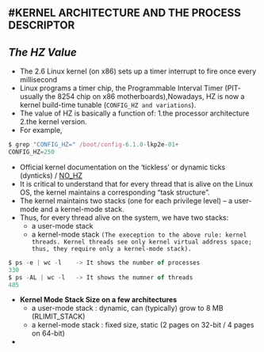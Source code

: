#KERNEL ARCHITECTURE AND THE PROCESS DESCRIPTOR
---

***The HZ Value***
---
 * The 2.6 Linux kernel (on x86) sets up a timer interrupt to fire once every millisecond  
 * Linux programs a timer chip, the Programmable Interval Timer (PIT- usually the 8254 chip on x86 motherboards),Nowadays, HZ is now a kernel build-time tunable (`CONFIG_HZ and variations`).
 * The value of HZ is basically a function of:
	1.the processor architecture
	2.the kernel version.
 * For example,
```javascript
$ grep "CONFIG_HZ=" /boot/config-6.1.0-lkp2e-01+
CONFIG_HZ=250
```
 * Official kernel documentation on the ‘tickless’ or dynamic ticks (dynticks) / [NO_HZ](https://www.kernel.org/doc/Documentation/timers/NO_HZ.txt)
 * It is critical to understand that for every thread that is alive on the Linux OS, the kernel maintains a corresponding “task structure”.
 * The kernel maintains two stacks (one for each privilege level) – a user-mode and a kernel-mode stack. 
 * Thus, for every thread alive on the system, we have two stacks:
	* a user-mode stack
	* a kernel-mode stack
`(The exeception to the above rule: kernel threads. Kernel threads see only kernel virtual address space; thus, they require only a kernel-mode stack).`
```javascript
$ ps -e | wc -l    -> It shows the number of processes
330
$ ps -AL | wc -l   -> It shows the numner of threads
485
```
 * **Kernel Mode Stack Size on a few architectures** 
	* a user-mode stack : dynamic, can (typically) grow to 8 MB (RLIMIT_STACK)
	* a kernel-mode stack : fixed size, static (2 pages on 32-bit / 4 pages on 64-bit)
 * 
